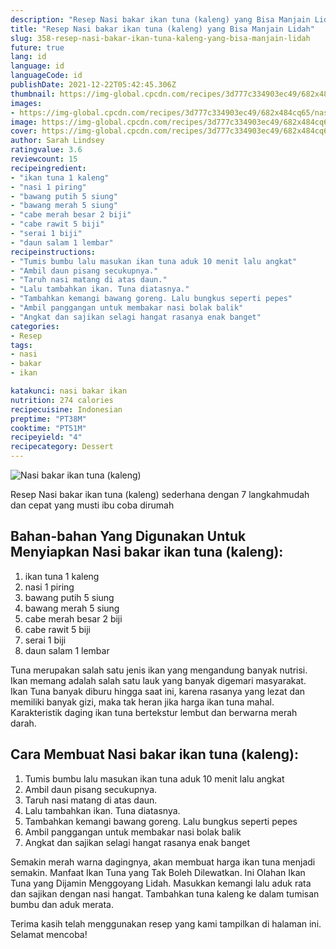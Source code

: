 ```yaml
---
description: "Resep Nasi bakar ikan tuna (kaleng) yang Bisa Manjain Lidah"
title: "Resep Nasi bakar ikan tuna (kaleng) yang Bisa Manjain Lidah"
slug: 358-resep-nasi-bakar-ikan-tuna-kaleng-yang-bisa-manjain-lidah
future: true
lang: id
language: id
languageCode: id
publishDate: 2021-12-22T05:42:45.306Z 
thumbnail: https://img-global.cpcdn.com/recipes/3d777c334903ec49/682x484cq65/nasi-bakar-ikan-tuna-kaleng-foto-resep-utama.png
images:
- https://img-global.cpcdn.com/recipes/3d777c334903ec49/682x484cq65/nasi-bakar-ikan-tuna-kaleng-foto-resep-utama.png
image: https://img-global.cpcdn.com/recipes/3d777c334903ec49/682x484cq65/nasi-bakar-ikan-tuna-kaleng-foto-resep-utama.png
cover: https://img-global.cpcdn.com/recipes/3d777c334903ec49/682x484cq65/nasi-bakar-ikan-tuna-kaleng-foto-resep-utama.png
author: Sarah Lindsey
ratingvalue: 3.6
reviewcount: 15
recipeingredient:
- "ikan tuna 1 kaleng"
- "nasi 1 piring"
- "bawang putih 5 siung"
- "bawang merah 5 siung"
- "cabe merah besar 2 biji"
- "cabe rawit 5 biji"
- "serai 1 biji"
- "daun salam 1 lembar"
recipeinstructions:
- "Tumis bumbu lalu masukan ikan tuna aduk 10 menit lalu angkat"
- "Ambil daun pisang secukupnya."
- "Taruh nasi matang di atas daun."
- "Lalu tambahkan ikan. Tuna diatasnya."
- "Tambahkan kemangi bawang goreng. Lalu bungkus seperti pepes"
- "Ambil panggangan untuk membakar nasi bolak balik"
- "Angkat dan sajikan selagi hangat rasanya enak banget"
categories:
- Resep
tags:
- nasi
- bakar
- ikan

katakunci: nasi bakar ikan 
nutrition: 274 calories
recipecuisine: Indonesian
preptime: "PT38M"
cooktime: "PT51M"
recipeyield: "4"
recipecategory: Dessert
---
```



![Nasi bakar ikan tuna (kaleng)](https://img-global.cpcdn.com/recipes/3d777c334903ec49/682x484cq65/nasi-bakar-ikan-tuna-kaleng-foto-resep-utama.png)

Resep Nasi bakar ikan tuna (kaleng)  sederhana dengan 7 langkahmudah dan cepat yang musti ibu coba dirumah

<!--inarticleads1-->

## Bahan-bahan Yang Digunakan Untuk Menyiapkan Nasi bakar ikan tuna (kaleng):

1. ikan tuna 1 kaleng
1. nasi 1 piring
1. bawang putih 5 siung
1. bawang merah 5 siung
1. cabe merah besar 2 biji
1. cabe rawit 5 biji
1. serai 1 biji
1. daun salam 1 lembar

Tuna merupakan salah satu jenis ikan yang mengandung banyak nutrisi. Ikan memang adalah salah satu lauk yang banyak digemari masyarakat. Ikan Tuna banyak diburu hingga saat ini, karena rasanya yang lezat dan memiliki banyak gizi, maka tak heran jika harga ikan tuna mahal. Karakteristik daging ikan tuna bertekstur lembut dan berwarna merah darah. 

<!--inarticleads2-->

## Cara Membuat Nasi bakar ikan tuna (kaleng):

1. Tumis bumbu lalu masukan ikan tuna aduk 10 menit lalu angkat
1. Ambil daun pisang secukupnya.
1. Taruh nasi matang di atas daun.
1. Lalu tambahkan ikan. Tuna diatasnya.
1. Tambahkan kemangi bawang goreng. Lalu bungkus seperti pepes
1. Ambil panggangan untuk membakar nasi bolak balik
1. Angkat dan sajikan selagi hangat rasanya enak banget


Semakin merah warna dagingnya, akan membuat harga ikan tuna menjadi semakin. Manfaat Ikan Tuna yang Tak Boleh Dilewatkan. Ini Olahan Ikan Tuna yang Dijamin Menggoyang Lidah. Masukkan kemangi lalu aduk rata dan sajikan dengan nasi hangat. Tambahkan tuna kaleng ke dalam tumisan bumbu dan aduk merata. 

Terima kasih telah menggunakan resep yang kami tampilkan di halaman ini. Selamat mencoba!
